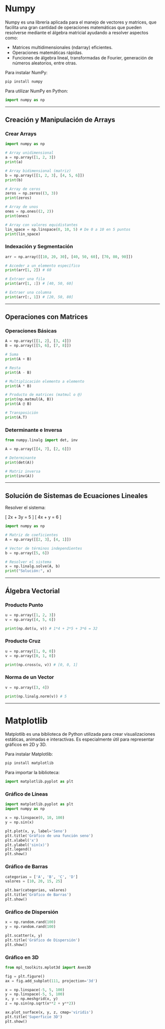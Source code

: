 # Numpy
Numpy es una librería aplicada para el manejo de vectores y matrices, que facilita una gran cantidad de operaciones matemáticas que pueden resolverse mediante el álgebra matricial ayudando a resolver aspectos como:
- Matrices multidimensionales (ndarray) eficientes.
- Operaciones matemáticas rápidas.
- Funciones de álgebra lineal, transformadas de Fourier, generación de números aleatorios, entre otras.

Para instalar NumPy:

```bash
pip install numpy
```

Para utilizar NumPy en Python:

```python
import numpy as np
```

---

## Creación y Manipulación de Arrays

### Crear Arrays

```python
import numpy as np

# Array unidimensional
a = np.array([1, 2, 3])
print(a)

# Array bidimensional (matriz)
b = np.array([[1, 2, 3], [4, 5, 6]])
print(b)

# Array de ceros
zeros = np.zeros((3, 3))
print(zeros)

# Array de unos
ones = np.ones((2, 2))
print(ones)

# Array con valores equidistantes
lin_space = np.linspace(0, 10, 5) # De 0 a 10 en 5 puntos
print(lin_space)
```

### Indexación y Segmentación

```python
arr = np.array([[10, 20, 30], [40, 50, 60], [70, 80, 90]])

# Acceder a un elemento específico
print(arr[1, 2]) # 60

# Extraer una fila
print(arr[1, :]) # [40, 50, 60]

# Extraer una columna
print(arr[:, 1]) # [20, 50, 80]
```

---

## Operaciones con Matrices

### Operaciones Básicas

```python
A = np.array([[1, 2], [3, 4]])
B = np.array([[5, 6], [7, 8]])

# Suma
print(A + B)

# Resta
print(A - B)

# Multiplicación elemento a elemento
print(A * B)

# Producto de matrices (matmul o @)
print(np.matmul(A, B))
print(A @ B)

# Transposición
print(A.T)
```

### Determinante e Inversa

```python
from numpy.linalg import det, inv

A = np.array([[4, 7], [2, 6]])

# Determinante
print(det(A))

# Matriz inversa
print(inv(A))
```

---

## Solución de Sistemas de Ecuaciones Lineales

Resolver el sistema:

\[ 2x + 3y = 5 \]
\[ 4x + y = 6 \]

```python
import numpy as np

# Matriz de coeficientes
A = np.array([[2, 3], [4, 1]])

# Vector de términos independientes
b = np.array([5, 6])

# Resolver el sistema
x = np.linalg.solve(A, b)
print("Solución:", x)
```

---

## Álgebra Vectorial

### Producto Punto

```python
u = np.array([1, 2, 3])
v = np.array([4, 5, 6])

print(np.dot(u, v)) # 1*4 + 2*5 + 3*6 = 32
```

### Producto Cruz

```python
u = np.array([1, 0, 0])
v = np.array([0, 1, 0])

print(np.cross(u, v)) # [0, 0, 1]
```

### Norma de un Vector

```python
v = np.array([3, 4])

print(np.linalg.norm(v)) # 5
```

---

# Matplotlib

Matplotlib es una biblioteca de Python utilizada para crear visualizaciones estáticas, animadas e interactivas. Es especialmente útil para representar gráficos en 2D y 3D.

Para instalar Matplotlib:

```bash
pip install matplotlib
```

Para importar la biblioteca:

```python
import matplotlib.pyplot as plt
```

### Gráfico de Líneas

```python
import matplotlib.pyplot as plt
import numpy as np

x = np.linspace(0, 10, 100)
y = np.sin(x)

plt.plot(x, y, label='Seno')
plt.title('Gráfico de una función seno')
plt.xlabel('x')
plt.ylabel('sin(x)')
plt.legend()
plt.show()
```

### Gráfico de Barras

```python
categorias = ['A', 'B', 'C', 'D']
valores = [10, 20, 15, 25]

plt.bar(categorias, valores)
plt.title('Gráfico de Barras')
plt.show()
```

### Gráfico de Dispersión

```python
x = np.random.rand(100)
y = np.random.rand(100)

plt.scatter(x, y)
plt.title('Gráfico de Dispersión')
plt.show()
```

### Gráfico en 3D

```python
from mpl_toolkits.mplot3d import Axes3D

fig = plt.figure()
ax = fig.add_subplot(111, projection='3d')

x = np.linspace(-5, 5, 100)
y = np.linspace(-5, 5, 100)
x, y = np.meshgrid(x, y)
z = np.sin(np.sqrt(x**2 + y**2))

ax.plot_surface(x, y, z, cmap='viridis')
plt.title('Superficie 3D')
plt.show()
```
